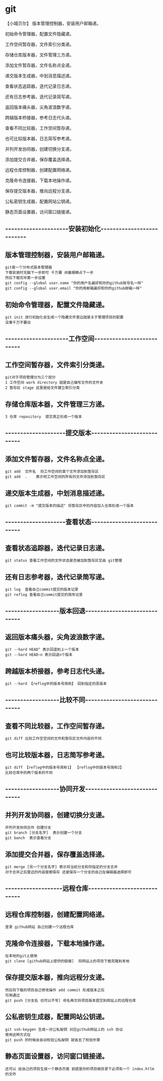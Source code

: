 # git
【小城贝尔】
版本管理控制器，安装用户邮箱递。

初始命令管理器，配置文件隐藏递。

工作空间暂存器，文件索引分类递。

存储仓库版本器，文件管理三方递。

添加文件暂存器，文件名称点全递。

递交版本生成器，中划消息描述递。

查看状态追踪器，迭代记录日志递。

还有日志参考器，迭代记录简写递。

返回版本痛头器，尖角波浪数字递。

跨越版本桥接器，参考日志代头递。

查看不同比较器，工作空间暂存递。

也可比较版本器，日志简写参考递。

并列开发协同器，创建切换分支递。

添加提交合并器，保存覆盖选择递。

远程仓库控制器，创建配置网络递。

克隆命令连接器，下载本地操作递。

保存提交版本器，推向远程分支递。

公私密钥生成器，配置网站公钥递。

静态页面设置器，访问窗口链接递。
## ---------------------安装初始化--------------------------
## 版本管理控制器，安装用户邮箱递。
    git是一个分布式版本管理器 
    下载安装时无脑下一步即可 千万要 闭着眼睛点下一步
    然后下载完毕第一步设置
    git config --global user.name "你的用户名最好和你的github账号名一样"
    git config --global user.email "你的用邮箱最好和你的github邮箱一样"
## 初始命令管理器，配置文件隐藏递。
    git init 进行初始化会生成一个隐藏文件里边就是关于管理项目的配置
    没事千万不要动
## ---------------------工作空间--------------------------
## 工作空间暂存器，文件索引分类递。
    git对于项目管理分为三个部分 
    1 工作空间 work directory 就是自己编写文件的文件夹
    2 暂存区 stage 这里是给文件建立索引分类
## 存储仓库版本器，文件管理三方递。
    3 仓库 repository  提交真正形成一个版本
## --------------------提交版本---------------------------
## 添加文件暂存器，文件名称点全递。
    git add  文件名  将工作空间的某个文件添加到暂存区
    git add  .    表示吧工作空间的所有的文件添加到暂存区
## 递交版本生成器，中划消息描述递。
    git commit -m "提交版本的描述" 将暂存区中的内容加入仓库形成一个版本
## --------------------查看状态---------------------------
## 查看状态追踪器，迭代记录日志递。
    git status 查看工作空间的文件状态是否被加到暂存区交由 git管理
## 还有日志参考器，迭代记录简写递。
    git log  查看自己commit提交的版本记录
    git reflog 查看自己commit提交的简写记录
## ------------------版本回退-----------------------------
## 返回版本痛头器，尖角波浪数字递。
    git --hard HEAD^ 表示回退到上一个版本
    git --hard HEAD~n 表示回退n个版本
## 跨越版本桥接器，参考日志代头递。
    git --hard 【reflog中的版本号简称】 回到指定的恶版本
## ------------------比较不同-----------------------------
## 查看不同比较器，工作空间暂存递。
    git diff 比较工作空空间的文件和暂存区文件内容的不同
## 也可比较版本器，日志简写参考递。
    git diff 【reflog中的版本号简称1】 【reflog中的版本号简称2】
    比较仓库中的两个版本的不同
## ------------------协同开发-----------------------------
## 并列开发协同器，创建切换分支递。
    并列开发协同合作 创建分支
    git branch [分支名字]  表示创建一个分支
    git banch  表示查看分支
## 添加提交合并器，保存覆盖选择递。
    git merge [另一个分支名字] 表示将当前分支和你指定的分支合并
    对于合并之后里边的内容是都保存 还是保存一个分支的自己在编辑器选择即可
## -------------------远程仓库----------------------------
## 远程仓库控制器，创建配置网络递。
    登录 github网站 自己创建一个远程仓库 
## 克隆命令连接器，下载本地操作递。
    在本地的git上使用
    git clone [github网站上提供的链接]  将网站上的项目下载克隆到本地
## 保存提交版本器，推向远程分支递。
    然后将下载的项目自己修改操作 add commit 形成版本之后
    可用通过 
    git push [分支名 也可以不写] 命名再次将项目版本提交到网站上的远程仓库
## 公私密钥生成器，配置网站公钥递。
    git ssh-keygen 生成一对公私秘钥 对应github网站上的 ssh 协议
    使用这种方式在
    git push 的时候会自动校验公私秘钥 就省去了校验步骤 
## 静态页面设置器，访问窗口链接递。
    还可以 给自己的项目生成一个静态页面 前提是你的项目根目录下必须有一个 index.htlm 的文件